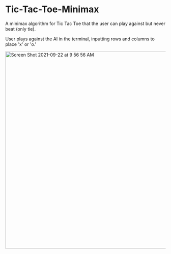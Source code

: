 # Tic-Tac-Toe-Minimax
A minimax algorithm for Tic Tac Toe that the user can play against but never beat (only tie). 

User plays against the AI in the terminal, inputting rows and columns to place 'x' or 'o.'


<img width="619" alt="Screen Shot 2021-09-22 at 9 56 56 AM" src="https://user-images.githubusercontent.com/91094385/134368171-e6f47a5f-20a5-4ed7-9d4a-3a00c597b10a.png">

